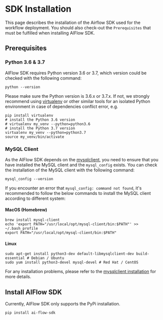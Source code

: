 # SDK Installation

This page describes the installation of the Airflow SDK used for the workflow deployment. You should also check-out the `Prerequisites` that must be fulfilled when installing AIFlow SDK.

## Prerequisites

### Python 3.6 & 3.7

AIFlow SDK requires Python version 3.6 or 3.7, which version could be checked with the following command:

```shell script
python --version
```

Please make sure the Python version is 3.6.x or 3.7.x. If not, we strongly recommend using [virtualenv](https://virtualenv.pypa.io/en/latest/index.html) or other similar tools for an isolated Python environment in case of dependencies conflict error, e.g.

```shell
pip install virtualenv
# install the Python 3.6 version
# virtualenv my_venv --python=python3.6
# install the Python 3.7 version
virtualenv my_venv --python=python3.7
source my_venv/bin/activate
```

### MySQL Client

As the AIFlow SDK depends on the [mysqlclient](https://github.com/PyMySQL/mysqlclient), you need to ensure that you have installed the MySQL client and the `mysql_config` exists. You can check the installation of the MySQL client with the following command:

```
mysql_config --version
```

If you encounter an error that `mysql_config: command not found`, it's recommended to follow the below commands to install the MySQL client according to different system:

#### MacOS (Homebrew)

```
brew install mysql-client
echo 'export PATH="/usr/local/opt/mysql-client/bin:$PATH"' >> ~/.bash_profile
export PATH="/usr/local/opt/mysql-client/bin:$PATH"
```

#### Linux

```
sudo apt-get install python3-dev default-libmysqlclient-dev build-essential # Debian / Ubuntu
sudo yum install python3-devel mysql-devel # Red Hat / CentOS
```

For any installation problems, please refer to the [mysqlclient installation](https://github.com/PyMySQL/mysqlclient#install) for more details.

## Install AIFlow SDK

Currently, AIFlow SDK only supports the PyPi installation.

```
pip install ai-flow-sdk
```
